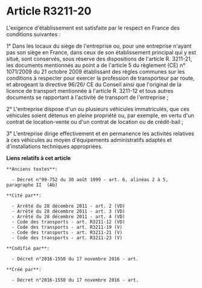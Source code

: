 # Article R3211-20

L'exigence d'établissement est satisfaite par le respect en France des conditions suivantes : 

1° Dans les locaux du siège de l'entreprise ou, pour une entreprise n'ayant pas son siège en France, dans ceux de son
établissement principal qui y est situé, sont conservés, sous réserve des dispositions de l'article R. 3211-21, les documents
mentionnés au point a de l'article 5 du règlement (CE) n° 1071/2009 du 21 octobre 2009 établissant des règles communes sur
les conditions à respecter pour exercer la profession de transporteur par route, et abrogeant la directive 96/26/ CE du
Conseil ainsi que l'original de la licence de transport mentionnée à l'article R. 3211-12 et tous autres documents se
rapportant à l'activité de transport de l'entreprise ; 

2° L'entreprise dispose d'un ou plusieurs véhicules immatriculés, que ces véhicules soient détenus en pleine propriété ou,
par exemple, en vertu d'un contrat de location-vente ou d'un contrat de location ou de crédit-bail ; 

3° L'entreprise dirige effectivement et en permanence les activités relatives à ces véhicules au moyen d'équipements
administratifs adaptés et d'installations techniques appropriées.

**Liens relatifs à cet article**

	**Anciens textes**:

	  - Décret n°99-752 du 30 août 1999 - art. 6, alinéas 2 à 5, paragraphe II  (Ab)

	**Cité par**:

	  - Arrêté du 28 décembre 2011 - art. 2 (VD)
	  - Arrêté du 28 décembre 2011 - art. 3 (VD)
	  - Arrêté du 28 décembre 2011 - art. 4 (VD)
	  - Code des transports - art. R3211-12 (VD)
	  - Code des transports - art. R3211-19 (V)
	  - Code des transports - art. R3211-21 (V)
	  - Code des transports - art. R3211-23 (V)

	**Codifié par**:

	  - Décret n°2016-1550 du 17 novembre 2016 - art.

	**Créé par**:

	  - Décret n°2016-1550 du 17 novembre 2016 - art.
